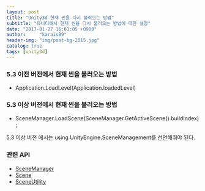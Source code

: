 ```yaml
---
layout: post
title: "Unity3d 현재 씬을 다시 불러오는 방법"
subtitle: "유니티에서 현재 씬을 다시 불러오는 방법에 대한 설명"
date: "2017-01-27 16:01:05 +0900"
author:     "karais89"
header-img: "img/post-bg-2015.jpg"
catalog: true
tags: [unity3d]
---
```


### 5.3 이전 버전에서 현재 씬을 불러오는 방법
- Application.LoadLevel(Application.loadedLevel)

### 5.3 이상 버전에서 현재 씬을 불러오는 방법
- SceneManager.LoadScene(SceneManager.GetActiveScene().buildIndex);

5.3 이상 버전 에서는 using UnityEngine.SceneManagement를 선언해줘야 된다.

### 관련 API

- [SceneManager](https://docs.unity3d.com/ScriptReference/SceneManagement.SceneManager.html)
- [Scene](https://docs.unity3d.com/ScriptReference/SceneManagement.Scene.html)
- [SceneUtility](https://docs.unity3d.com/ScriptReference/SceneManagement.SceneUtility.html)

